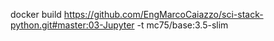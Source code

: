 docker build https://github.com/EngMarcoCaiazzo/sci-stack-python.git#master:03-Jupyter -t mc75/base:3.5-slim
